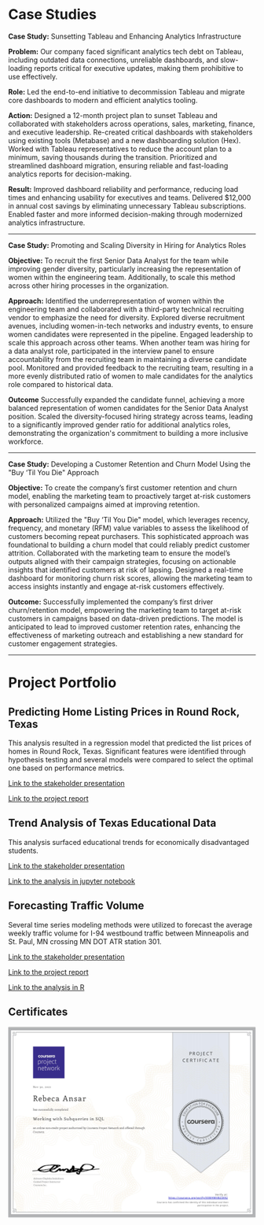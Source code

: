 # Case Studies

**Case Study:** Sunsetting Tableau and Enhancing Analytics Infrastructure

**Problem:** Our company faced significant analytics tech debt on Tableau, including outdated data connections, unreliable dashboards, and slow-loading reports critical for executive updates, making them prohibitive to use effectively.

**Role:** Led the end-to-end initiative to decommission Tableau and migrate core dashboards to modern and efficient analytics tooling.

**Action:** Designed a 12-month project plan to sunset Tableau and collaborated with stakeholders across operations, sales, marketing, finance, and executive leadership.
Re-created critical dashboards with stakeholders using existing tools (Metabase) and a new dashboarding solution (Hex).
Worked with Tableau representatives to reduce the account plan to a minimum, saving thousands during the transition.
Prioritized and streamlined dashboard migration, ensuring reliable and fast-loading analytics reports for decision-making.

**Result:** Improved dashboard reliability and performance, reducing load times and enhancing usability for executives and teams.
Delivered $12,000 in annual cost savings by eliminating unnecessary Tableau subscriptions.
Enabled faster and more informed decision-making through modernized analytics infrastructure.

---------------------------

**Case Study:** Promoting and Scaling Diversity in Hiring for Analytics Roles

**Objective:** To recruit the first Senior Data Analyst for the team while improving gender diversity, particularly increasing the representation of women within the engineering team. Additionally, to scale this method across other hiring processes in the organization.

**Approach:**
Identified the underrepresentation of women within the engineering team and collaborated with a third-party technical recruiting vendor to emphasize the need for diversity.
Explored diverse recruitment avenues, including women-in-tech networks and industry events, to ensure women candidates were represented in the pipeline.
Engaged leadership to scale this approach across other teams. When another team was hiring for a data analyst role, participated in the interview panel to ensure accountability from the recruiting team in maintaining a diverse candidate pool.
Monitored and provided feedback to the recruiting team, resulting in a more evenly distributed ratio of women to male candidates for the analytics role compared to historical data.

**Outcome**
Successfully expanded the candidate funnel, achieving a more balanced representation of women candidates for the Senior Data Analyst position.
Scaled the diversity-focused hiring strategy across teams, leading to a significantly improved gender ratio for additional analytics roles, demonstrating the organization's commitment to building a more inclusive workforce.

---------------------------

**Case Study:** Developing a Customer Retention and Churn Model Using the "Buy ‘Til You Die" Approach

**Objective:** To create the company’s first customer retention and churn model, enabling the marketing team to proactively target at-risk customers with personalized campaigns aimed at improving retention.

**Approach:**
Utilized the "Buy ‘Til You Die" model, which leverages recency, frequency, and monetary (RFM) value variables to assess the likelihood of customers becoming repeat purchasers. This sophisticated approach was foundational to building a churn model that could reliably predict customer attrition.
Collaborated with the marketing team to ensure the model’s outputs aligned with their campaign strategies, focusing on actionable insights that identified customers at risk of lapsing.
Designed a real-time dashboard for monitoring churn risk scores, allowing the marketing team to access insights instantly and engage at-risk customers effectively.

**Outcome:**
Successfully implemented the company’s first driver churn/retention model, empowering the marketing team to target at-risk customers in campaigns based on data-driven predictions.
The model is anticipated to lead to improved customer retention rates, enhancing the effectiveness of marketing outreach and establishing a new standard for customer engagement strategies.
______________________________________________________

# Project Portfolio

## Predicting Home Listing Prices in Round Rock, Texas
This analysis resulted in a regression model that predicted the list prices of homes in Round Rock, Texas. Significant features were identified through hypothesis testing and several models were compared to select the optimal one based on performance metrics. 

[Link to the stakeholder presentation](https://github.com/rebecaansar/project_portfolio/blob/main/predicting_home_list_prices/RRrealestateanalysispresentation.pdf)

[Link to the project report](https://github.com/rebecaansar/project_portfolio/blob/main/predicting_home_list_prices/rebecaansar_round_rock_real_estate_report_and_code.pdf)

## Trend Analysis of Texas Educational Data
This analysis surfaced educational trends for economically disadvantaged students.

[Link to the stakeholder presentation](https://github.com/rebecaansar/project_portfolio/blob/main/tx_educational_data_trend_analysis/stakeholder_presentation.pdf)

[Link to the analysis in jupyter notebook](https://github.com/rebecaansar/project_portfolio/blob/main/tx_educational_data_trend_analysis/eda_trend_analysis_of_texas_educational_data.pdf
)

## Forecasting Traffic Volume 
Several time series modeling methods were utilized to forecast the average weekly traffic volume for I-94 westbound traffic between Minneapolis and St. Paul, MN crossing MN DOT ATR station 301.

[Link to the stakeholder presentation](https://github.com/rebecaansar/project_portfolio/blob/main/forecasting_traffic_volume/forecasting_average_weekly_traffic_volume%20(2).pdf)

[Link to the project report](https://github.com/rebecaansar/project_portfolio/blob/main/forecasting_traffic_volume/rebecaansar_forecasting_traffic_volume_project_report.html)

[Link to the analysis in R](https://github.com/rebecaansar/project_portfolio/blob/main/forecasting_traffic_volume/forecasting_traffic_volume_code.Rmd
)

## Certificates
![alt text](https://github.com/rebecaansar/project_portfolio/blob/main/Miscellaneous/Copy%20of%20sql_subqueries_coursera_certificate.jpg)

